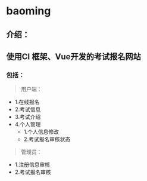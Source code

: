 # baoming
介绍：
-----
## 使用CI 框架、Vue开发的考试报名网站
### 包括：
>用户端：
* 1.在线报名
* 2.考试信息
* 3.考试介绍
* 4.个人管理
  * 1.个人信息修改
  * 2.考试报名审核状态
>管理员：
* 1.注册信息审核
* 2.考试报名审核
